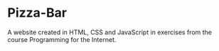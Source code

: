 # Pizza-Bar

A website created in HTML, CSS and JavaScript in exercises from the course Programming for the Internet.
